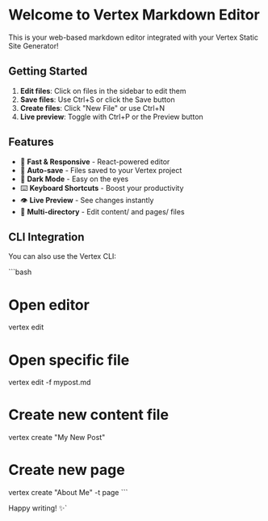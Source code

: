 # Welcome to Vertex Markdown Editor

This is your web-based markdown editor integrated with your Vertex Static Site Generator!

## Getting Started

1. **Edit files**: Click on files in the sidebar to edit them
2. **Save files**: Use Ctrl+S or click the Save button
3. **Create files**: Click "New File" or use Ctrl+N
4. **Live preview**: Toggle with Ctrl+P or the Preview button

## Features

- 🚀 **Fast & Responsive** - React-powered editor
- 💾 **Auto-save** - Files saved to your Vertex project
- 🌙 **Dark Mode** - Easy on the eyes
- ⌨️ **Keyboard Shortcuts** - Boost your productivity
- 👁️ **Live Preview** - See changes instantly
- 📁 **Multi-directory** - Edit content/ and pages/ files


## CLI Integration

You can also use the Vertex CLI:

\`\`\`bash
# Open editor
vertex edit

# Open specific file
vertex edit -f mypost.md

# Create new content file
vertex create "My New Post"

# Create new page
vertex create "About Me" -t page
\`\`\`

Happy writing! ✨`
